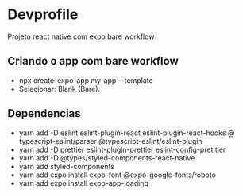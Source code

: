 # Devprofile
Projeto react native com expo bare workflow

## Criando o app com bare workflow
- npx create-expo-app my-app --template
- Selecionar:  Blank (Bare).

## Dependencias
- yarn add -D eslint eslint-plugin-react eslint-plugin-react-hooks @
typescript-eslint/parser @typescript-eslint/eslint-plugin
- yarn add -D prettier eslint-plugin-prettier eslint-config-pret
tier
- yarn add -D  @types/styled-components-react-native
- yarn add styled-components
- yarn add  expo install expo-font @expo-google-fonts/roboto
- yarn add  expo install expo-app-loading
